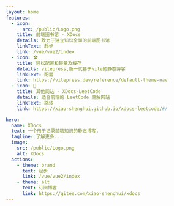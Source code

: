 ```yaml
---
layout: home
features:
  - icon:
      src: /public/Logo.png
    title: 前端图书馆 - XDocs
    details: 致力于建立知识全面的前端图书馆
    linkText: 起步
    link: /vue/vue2/index
  - icon: 🛠️
    title: 轻松配置和轻量及缓存
    details: vitepress,新一代基于vite的静态博客
    linkText: 配置
    link: https://vitepress.dev/reference/default-theme-nav
  - icon: 🚧
    title: 其他网站 - XDocs-LeetCode
    details: 适合前端的 LeetCode 题解网站
    linkText: 跳转
    link: https://xiao-shenghui.github.io/xdocs-leetcode/#/

hero:
  name: XDocs
  text: 一个用于记录前端知识的静态博客.
  tagline: 了解更多...
  image:
    src: /public/Logo.png
    alt: XDocs
  actions:
    - theme: brand
      text: 起步
      link: /vue/vue2/index
    - theme: alt
      text: 订阅博客
      link: https://gitee.com/xiao-shenghui/xdocs
---
```

